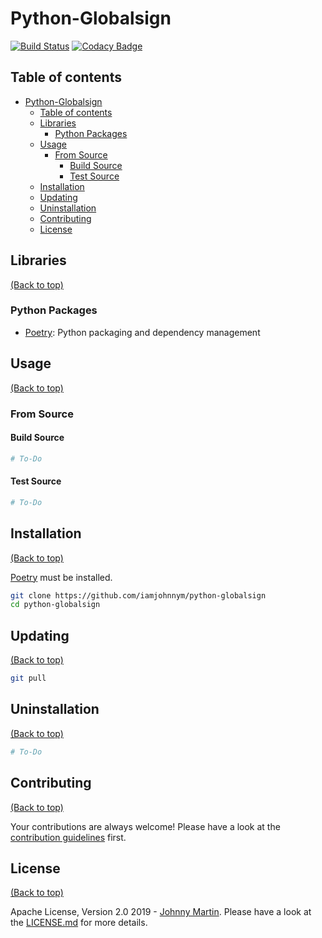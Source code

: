 # Python-Globalsign

[![Build Status](https://travis-ci.com/iamjohnnym/python-globalsign.svg?branch=master)](https://travis-ci.com/iamjohnnym/python-globalsign)
[![Codacy Badge](https://api.codacy.com/project/badge/Grade/4271f43ca98f48258c0a60a89f07743b)](https://www.codacy.com/manual/iamjohnnym/python-globalsign?utm_source=github.com&amp;utm_medium=referral&amp;utm_content=iamjohnnym/python-globalsign&amp;utm_campaign=Badge_Grade)

## Table of contents

- [Python-Globalsign](#python-globalsign)
  - [Table of contents](#table-of-contents)
  - [Libraries](#libraries)
    - [Python Packages](#python-packages)
  - [Usage](#usage)
    - [From Source](#from-source)
      - [Build Source](#build-source)
      - [Test Source](#test-source)
  - [Installation](#installation)
  - [Updating](#updating)
  - [Uninstallation](#uninstallation)
  - [Contributing](#contributing)
  - [License](#license)

## Libraries

[(Back to top)](#table-of-contents)

### Python Packages

- [Poetry](https://poetry.eustace.io/): Python packaging and dependency management

## Usage

[(Back to top)](#table-of-contents)

### From Source

#### Build Source

```bash
# To-Do
```

#### Test Source

```bash
# To-Do
```

## Installation

[(Back to top)](#table-of-contents)

[Poetry](https://poetry.eustace.io/) must be installed.

```bash
git clone https://github.com/iamjohnnym/python-globalsign
cd python-globalsign
```

## Updating

[(Back to top)](#table-of-contents)

```bash
git pull
```

## Uninstallation

[(Back to top)](#table-of-contents)

```bash
# To-Do
```

## Contributing

[(Back to top)](#table-of-contents)

Your contributions are always welcome! Please have a look at the [contribution guidelines](./.github/CONTRIBUTING.md) first.

## License

[(Back to top)](#table-of-contents)

Apache License, Version 2.0 2019 - [Johnny Martin](https://github.com/iamjohnnym/). Please have a look at the [LICENSE.md](LICENSE.md) for more details.
